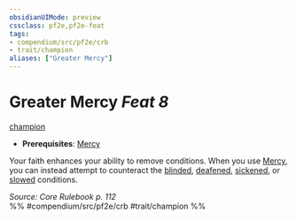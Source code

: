 ```yaml
---
obsidianUIMode: preview
cssclass: pf2e,pf2e-feat
tags:
- compendium/src/pf2e/crb
- trait/champion
aliases: ["Greater Mercy"]
---
```

# Greater Mercy  *Feat 8*  
[champion](rules/traits/champion.md)  

- **Prerequisites**: [Mercy](compendium/feats/mercy.md)

Your faith enhances your ability to remove conditions. When you use [Mercy](compendium/feats/mercy.md), you can instead attempt to counteract the [blinded](rules/conditions.md#Blinded), [deafened](rules/conditions.md#Deafened), [sickened](rules/conditions.md#Sickened), or [slowed](rules/conditions.md#Slowed) conditions.

*Source: Core Rulebook p. 112*  
%% #compendium/src/pf2e/crb #trait/champion %%